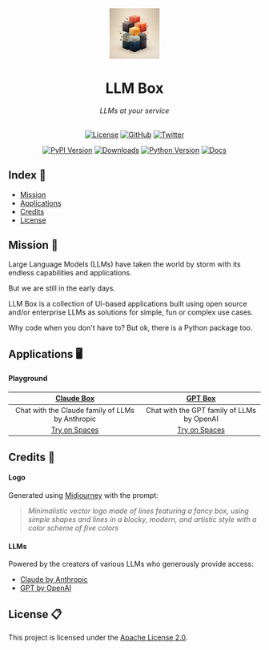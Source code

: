 <div align='center'>

<img src='https://raw.githubusercontent.com/victorycrest/llmbox/main/docs/source/_static/llmbox_1024.png' width='20%'>
<h1>LLM Box</h1>
<i>LLMs at your service</i>

<br>
<br>

[![License](https://img.shields.io/badge/license-Apache%202.0-blue.svg?logo=apache)](https://github.com/victorycrest/llmbox/blob/master/LICENSE)
[![GitHub](https://img.shields.io/github/stars/victorycrest/llmbox?color=yellowgreen&logo=github)](https://img.shields.io/github/stars/victorycrest/llmbox?color=yellowgreen&logo=github)
[![Twitter](https://img.shields.io/twitter/follow/victorycrest)](https://twitter.com/victorycrest)

[![PyPI Version](https://img.shields.io/pypi/v/llmbox?label=pypi&color=green)](https://pypi.org/project/llmbox)
[![Downloads](https://img.shields.io/pypi/dm/llmbox?color=orange)](https://pypi.org/project/llmbox)
[![Python Version](https://img.shields.io/pypi/pyversions/llmbox?color=yellow)](https://pypi.org/project/llmbox)
[![Docs](https://readthedocs.org/projects/llmbox/badge/?version=latest)](https://llmbox.readthedocs.io/en/latest)

</div>

## Index 📒

* [Mission](#Mission)
* [Applications](#Applications)
* [Credits](#Credits)
* [License](#License)

## Mission 🚀
Large Language Models (LLMs) have taken the world by storm with its endless capabilities and applications.

But we are still in the early days.

LLM Box is a collection of UI-based applications built using open source and/or enterprise LLMs as solutions for simple, fun or complex use cases.

Why code when you don't have to? But ok, there is a Python package too.

## Applications 🖥️

#### Playground
|          [Claude Box](https://github.com/victorycrest/llmbox/tree/main/apps/claude_box)           |            [GPT Box](https://github.com/victorycrest/llmbox/tree/main/apps/gpt_box)            |
|:-------------------------------------------------------------------------------------------------:|:----------------------------------------------------------------------------------------------:|
|                         Chat with the Claude family of LLMs by Anthropic                          |                           Chat with the GPT family of LLMs by OpenAI                           |
| <a href="https://huggingface.co/spaces/victorycrest/claude_box" target="_blank">Try on Spaces</a> | <a href="https://huggingface.co/spaces/victorycrest/gpt_box" target="_blank">Try on Spaces</a> |

## Credits 🙏

#### Logo
Generated using <a href="https://www.midjourney.com" target="_blank">Midjourney</a> with the prompt:

> *Minimalistic vector logo made of lines featuring a fancy box, using simple shapes and lines in a blocky, modern, and artistic style with a color scheme of five colors*

#### LLMs
Powered by the creators of various LLMs who generously provide access:

* <a href="https://www.anthropic.com/index/introducing-claude" target="_blank">Claude by Anthropic</a>
* <a href="https://platform.openai.com/docs/models" target="_blank">GPT by OpenAI</a>

## License 📋
This project is licensed under the [Apache License 2.0](https://github.com/victorycrest/llmbox/blob/master/LICENSE).
